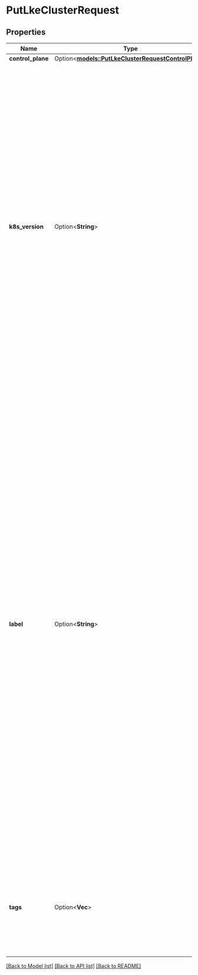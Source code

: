 # PutLkeClusterRequest

## Properties

Name | Type | Description | Notes
------------ | ------------- | ------------- | -------------
**control_plane** | Option<[**models::PutLkeClusterRequestControlPlane**](put_lke_cluster_request_control_plane.md)> |  | [optional]
**k8s_version** | Option<**String**> | The desired Kubernetes version for this Kubernetes cluster in the format of &lt;major&gt;.&lt;minor&gt;. New and recycled Nodes in this cluster will be installed with the latest available patch for the Cluster's Kubernetes version.  When upgrading the Kubernetes version, only the next latest minor version following the current version can be deployed. For example, a cluster with Kubernetes version 1.29 can be upgraded to version 1.30, but not directly to 1.31.  The Kubernetes version of a cluster can not be downgraded. | [optional]
**label** | Option<**String**> | __Filterable__ This Kubernetes cluster's unique label for display purposes only. Labels have the following constraints:    - UTF-8 characters will be returned by the API using escape sequences of their Unicode code points. For example, the Japanese character _か_ is 3 bytes in UTF-8 (`0xE382AB`). Its Unicode code point is 2 bytes (`0x30AB`). APIv4 supports this character and the API will return it as the escape sequence using six 1 byte characters which represent 2 bytes of Unicode code point (`\"\\u30ab\"`).    - 4 byte UTF-8 characters are not supported.    - If the label is entirely composed of UTF-8 characters, the API response will return the code points using up to 193 1 byte characters. | [optional]
**tags** | Option<**Vec<String>**> | An array of tags applied to the Kubernetes cluster. Tags are for organizational purposes only. To delete a tag, exclude it from your `tags` array. | [optional]

[[Back to Model list]](../README.md#documentation-for-models) [[Back to API list]](../README.md#documentation-for-api-endpoints) [[Back to README]](../README.md)



